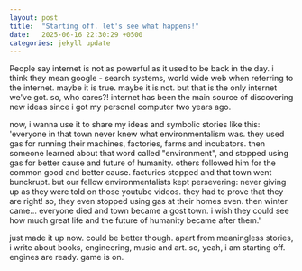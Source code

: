 ```yaml
---
layout: post
title:  "Starting off. let's see what happens!"
date:   2025-06-16 22:30:29 +0500
categories: jekyll update
---
```

People say internet is not as powerful as it used to be back in the day. 
i think they mean google - search systems, world wide web when referring to the internet. 
maybe it is true. maybe it is not. but that is the only internet we've got. so, who cares?! 
internet has been the main source of discovering new ideas since i got my personal computer 
two years ago.  

now, i wanna use it to share my ideas and symbolic stories like this: 
'everyone in that town never knew what environmentalism was. they used gas for running their machines, factories, farms and incubators. 
then someone learned about that word called "environment", and stopped using gas for better cause and future of humanity. others
followed him for the common good and better cause. facturies stopped and that town went bunckrupt. but our fellow environmentalists
kept persevering: never giving up as they were told on those youtube videos. they had to prove that they are right! so, they even stopped using
gas at their homes even. then winter came... everyone died and town became a gost town. i wish they could see how much great life and the future
of humanity became after them.'

just made it up now. could be better though. apart from meaningless stories, i write about books, 
engineering, music and art. so, yeah, i am starting off. engines are ready. game is on. 




